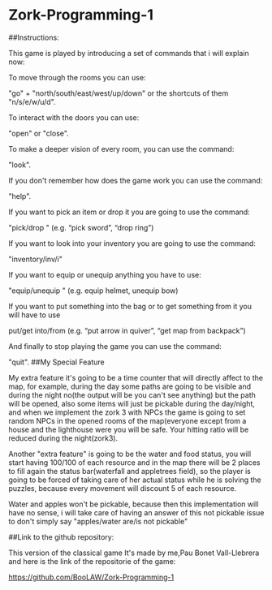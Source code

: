 # Zork-Programming-1
##Instructions:

This game is played by introducing a set of commands that i will explain now:

To move through the rooms you can use:

"go" + "north/south/east/west/up/down" or the shortcuts of them "n/s/e/w/u/d".

To interact with the doors you can use: 

"open" or "close".

To make a deeper vision of every room, you can use the command:

"look".

If you don't remember how does the game work you can use the command:

"help".

If you want to  pick an item or drop it you are going to use the command:

"pick/drop <item>" (e.g. “pick sword”, “drop ring”)

If you want to look into your inventory you are going to use the command:

"inventory/inv/i"

If you want to equip or unequip anything you have to use:

"equip/unequip <item>" (e.g. equip helmet, unequip bow)

If you want to put something into the bag or to get something from it you will have to use

put/get <item> into/from <item>  (e.g. “put arrow in quiver”, “get map from backpack”)

And finally to stop playing the game you can use the command:

"quit".
##My Special Feature

My extra feature it's going to be a time counter that will directly affect to the map, for example, during the day some paths are going to be visible and during the night no(the output will be you can't see anything) but the path will be opened, also some items will just be pickable during the day/night, and when we implement the zork 3 with NPCs the game is going to set random NPCs in the opened rooms of the map(everyone except from a house and the lighthouse were you will be safe. Your hitting ratio will be reduced during the night(zork3).

Another "extra feature" is going to be the water and food status, you will start having 100/100 of each resource and in the map there will be 2 places to fill again the status bar(waterfall and appletrees field), so the player is going to be forced of taking care of her actual status while he is solving the puzzles, because every movement will discount 5 of each resource.

Water and apples won't be pickable, because then this implementation will have no sense, i will take care of having an answer of this not pickable issue to don't simply say "apples/water are/is not pickable"

##Link to the github repository:

This version of the classical game It's made by me,Pau Bonet Vall-Llebrera and here is the link of the repositorie of the game:

https://github.com/BooLAW/Zork-Programming-1

